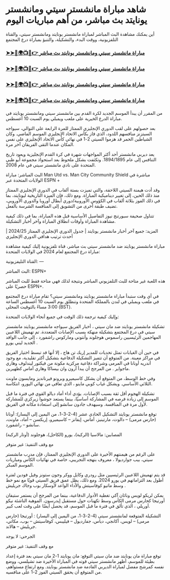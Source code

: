 #  شاهد مباراة مانشستر سيتي ومانشستر يونايتد بث مباشر، من أهم مباريات اليوم

أين يمكنك مشاهدة البث المباشر لمباراة مانشستر يونايتد ومانشستر سيتي، والقناة التلفزيونية، ووقت البدء، والتشكيلة، والتنبؤ بمباراة درع المجتمع

<h3><a href="https://cutt.ly/Xecc2d59">➤➤🔴🌍📺📱👉 مباراة مانشستر سيتي ومانشستر يونايتد بث مباشر</a></h3>

<h3><a href="https://cutt.ly/Xecc2d59">➤➤🔴🌍📺📱👉 مباراة مانشستر سيتي ومانشستر يونايتد بث مباشر</a></h3>

<h3><a href="https://cutt.ly/Xecc2d59">➤➤🔴🌍📺📱👉 مباراة مانشستر سيتي ومانشستر يونايتد بث مباشر</a></h3>

<h3><a href="https://cutt.ly/Xecc2d59">➤➤🔴🌍📺📱👉 مباراة مانشستر سيتي ومانشستر يونايتد بث مباشر</a></h3>

من المقرر أن يبدأ الموسم الجديد لكرة القدم بين مانشستر سيتي ومانشستر يونايتد في مباراة الدرع الخيرية على ملعب ويمبلي يوم السبت 10 أغسطس.

بعد حصولهم على لقب الدوري الإنجليزي الممتاز للمرة الرابعة على التوالي، سيواجه السيتزنز منافسهم اللدود، الذي فاز بكأس الاتحاد الإنجليزي الموسم الماضي. وكان الشياطين الحمر قد هزموا السيتي 2-1 في نهائي كأس الاتحاد الإنجليزي على نفس المكان عندما التقى الفريقان آخر مرة.

يعد ديربي مانشستر أحد أكثر المواجهات شهرة في كرة القدم الإنجليزية ويعود تاريخ التنافس إلى عام 1894/1895. وتكثفت بشكل ملحوظ بعد استحواذ مجموعة أبو ظبي المتحدة على نادي مانشستر سيتي في عام 2008. 

البث المباشر: مباراة Man Utd vs. Man City Community Shield مباشرة في الولايات المتحدة عبر ESPN +

وقد أدت هيمنة السيتي اللاحقة، والتي تميزت بستة ألقاب في الدوري الإنجليزي الممتاز منذ ذلك الحين، إلى تغيير ديناميكية المباراة. ومع ذلك، فإن الميزة التاريخية ليونايتد، بما في ذلك الفوز بثلاثة ألقاب في الكؤوس الأوروبية/دوري أبطال أوروبا والدوري الأوروبي، تضيف طبقة أخرى من التشويق إلى المنافسة الشرسة بالفعل. 

تتناول صحيفة سبورتنج نيوز التفاصيل الأساسية قبل هذه المباراة، بما في ذلك كيفية مشاهدة المباراة وأوقات انطلاق المباراة وآخر أخبار التشكيلة.

المزيد:  جميع آخر أخبار مانشستر يونايتد  |  جدول الدوري الإنجليزي الممتاز 2024/25  |  أحدث ترتيب هدافي الدوري الإنجليزي

مباراة مانشستر يونايتد ضد مانشستر سيتي بث مباشر، قناة تلفزيونية
إليك كيفية مشاهدة مباراة درع المجتمع لعام 2024 في الولايات المتحدة: 

القناة التليفزيونية:  — 

البث المباشر: ESPN+ 

هذه اللعبة غير متاحة للبث التلفزيوني المباشر ونتيجة لذلك فهي متاحة فقط للبث المباشر حصريًا على ESPN+. 

في أي وقت ستبدأ مباراة مانشستر يونايتد ومانشستر سيتي؟ 
تقام مباراة درع المجتمع في ملعب ويمبلي في لندن بالمملكة المتحدة وتنطلق يوم السبت 10 أغسطس الساعة 3:00 مساءً بالتوقيت المحلي (BST).

وإليك كيفية ترجمة ذلك الوقت في جميع أنحاء الولايات المتحدة:

تشكيلة مانشستر يونايتد ضد مان سيتي ، أخبار الفريق
سيواجه مانشستر يونايتد مانشستر سيتي في درع المجتمع بتشكيلة منهكة بسبب الإصابات المتعددة. تم تهميش اللاعبين المهاجمين الرئيسيين راسموس هوجلوند وأنتوني وماركوس راشفورد ، إلى جانب الوافد الجديد ليني يورو . 

في حين أن الغيابات تمثل تحديات للمدير إريك تن هاج ، إلا أنها قد تبسط اختيار الفريق في مراكز معينة. من المتوقع أن تتميز التشكيلة الدفاعية بتشكيل أكثر تقليدية، مع وجود أندريه أونانا في المرمى وشراكة دفاعية مركزية مكونة من فيكتور ليندلوف وهاري ماجواير . من المرجح أن يبدأ آرون وان بيساكا وهاري أماس كظهيرين.

وفي خط الوسط، من المتوقع أن يشكل كاسيميرو وبرونو فيرنانديز ومايسون ماونت الثلاثي الأساسي. ويشكل غياب كوبي ماينو ، الذي تعافى من نهائي اليورو، انتكاسة. 

تشكيلة الهجوم أقل ثقة بسبب الإصابات. يؤدي أداء أماد ديالو القوي في فترة ما قبل الموسم إلى زيادة فرصه في المشاركة أساسيًا، بينما يستعد جوشوا زيركزي للمشاركة لأول مرة في المنافسة. وسيهدف جادون سانشو إلى استعادة مكانه في الفريق.

توقع مانشستر يونايتد التشكيل الحادي عشر (4-2-3-1، من اليمين إلى اليسار): أونانا (حارس مرمى) – دالوت، مارتينيز، أماس، إيفانز – كاسيميرو، إريكسن – أماد، ماونت، سانشو – راشفورد.

المصابين:  مالاسيا (الركبة)، يورو (الكاحل)، هوجلوند (أوتار الركبة)

مع وقف التنفيذ:  غير متوفر

على الرغم من هيمنتهم الأخيرة على الدوري الإنجليزي الممتاز، فإن مدرب مانشستر سيتي، بيب جوارديولا ، معروف بنهجه التجريبي، خاصة في نهائيات الكأس ومباريات الموسم المبكر.

قد يتم تهميش اللاعبين الرئيسيين مثل رودري وكايل ووكر وجون ستونز وفيل فودين لفترة أطول بعد التزاماتهم في يورو 2024. ومع ذلك، يظل عمق فريق السيتي قويًا مع نمو خط وسط ماتيو كوفاسيتش والأداء الواعد لأوسكار بوب وجاك جريليش .

يمكن لريكو لويس وناثان آكي تغطية الأدوار الدفاعية، بينما من المرجح أن يستمر ستيفان أورتيجا كحارس مرمى الكأس وسط تكهنات حول مستقبل إيدرسون. الموهبة الناشئة نيكو أوريلي ، الذي تألق في فترة ما قبل الموسم، قد يحصل أيضًا على وقت لعب كبير.

التشكيلة المتوقعة لمانشستر سيتي (4-2-3-1، من اليمين إلى اليسار) : أورتيجا (حارس مرمى) – لويس، أكانجي، دياس، جفارديول – فيليبس، كوفاسيتش – بوب، مكاتي، جريليش – هالاند.

الجرحى:  لا يوجد

مع وقف التنفيذ: غير متوفر

توقع مباراة مان يونايتد ضد مان سيتي
التوقع: مان يونايتد 1-2 مان سيتي
بعد فترة إعداد بطيئة للموسم، أظهر مانشستر سيتي قوته في المباراة الأخيرة ضد تشيلسي، ووضع نفسه كمرشح مفضل لمباراة الديربي القادمة ضد مانشستر يونايتد. ومع ارتفاع مستواهم، من المتوقع أن يحقق السيتي الفوز 2-1 على منافسيه.
